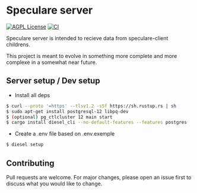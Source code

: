 Speculare server
========
[![AGPL License](https://img.shields.io/badge/license-AGPL-blue.svg)](LICENSE)
[![CI](https://github.com/Martichou/speculare-server/workflows/CI/badge.svg)](https://github.com/Martichou/speculare-server/actions)

Speculare server is intended to recieve data from speculare-client childrens.

This project is meant to evolve in something more complete and more complexe in a somewhat near future.

Server setup / Dev setup
--------------------------

- Install all deps
```bash
$ curl --proto '=https' --tlsv1.2 -sSf https://sh.rustup.rs | sh
$ sudo apt-get install postgresql-12 libpq-dev
$ (optional) pg_ctlcluster 12 main start
$ cargo install diesel_cli --no-default-features --features postgres
```

- Create a .env file based on .env.exemple
```bash
$ diesel setup
```

Contributing
--------------------------

Pull requests are welcome. For major changes, please open an issue first to discuss what you would like to change.
